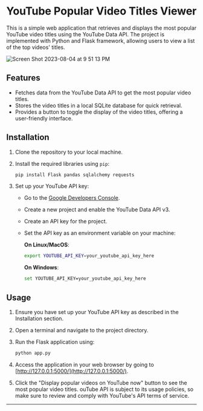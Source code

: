 
# YouTube Popular Video Titles Viewer

This is a simple web application that retrieves and displays the most popular YouTube video titles using the YouTube Data API. The project is implemented with Python and Flask framework, allowing users to view a list of the top videos' titles.

![Screen Shot 2023-08-04 at 9 51 13 PM](https://github.com/Biruk8/APIYoutube/assets/140538603/538dd95c-9a83-44e5-a67d-46f9fe7d049d)

## Features

- Fetches data from the YouTube Data API to get the most popular video titles.
- Stores the video titles in a local SQLite database for quick retrieval.
- Provides a button to toggle the display of the video titles, offering a user-friendly interface.

## Installation

1. Clone the repository to your local machine.
2. Install the required libraries using `pip`:

   ```bash
   pip install Flask pandas sqlalchemy requests
   ```

3. Set up your YouTube API key:
   - Go to the [Google Developers Console](https://console.developers.google.com/).
   - Create a new project and enable the YouTube Data API v3.
   - Create an API key for the project.
   - Set the API key as an environment variable on your machine:

     **On Linux/MacOS**:

     ```bash
     export YOUTUBE_API_KEY=your_youtube_api_key_here
     ```

     **On Windows**:

     ```bash
     set YOUTUBE_API_KEY=your_youtube_api_key_here
     ```

## Usage

1. Ensure you have set up your YouTube API key as described in the Installation section.
2. Open a terminal and navigate to the project directory.
3. Run the Flask application using:

   ```bash
   python app.py
   ```

4. Access the application in your web browser by going to [http://127.0.0.1:5000/](http://127.0.0.1:5000/).
5. Click the "Display popular videos on YouTube now" button to see the most popular video titles.
ouTube API is subject to its usage policies, so make sure to review and comply with YouTube's API terms of service.

---
